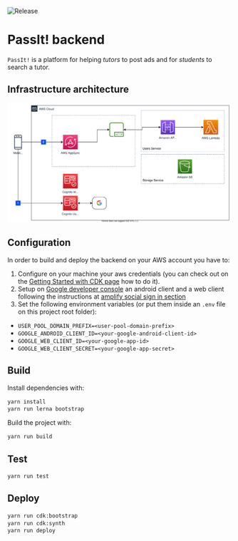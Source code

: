 ![Release](https://github.com/MatteoArella/passit-backend/workflows/Release/badge.svg?branch=master)

# PassIt! backend

`PassIt!` is a platform for helping *tutors* to post ads and for *students* to search a tutor.

## Infrastructure architecture
![PassIt Architecture](./diagrams/infrastructure.svg)

## Configuration
In order to build and deploy the backend on your AWS account you have to:

1. Configure on your machine your aws credentials (you can check out on the [Getting Started with CDK page](https://docs.aws.amazon.com/cdk/latest/guide/getting_started.html#getting_started_prerequisites) how to do it).
2. Setup on [Google developer console](https://console.developers.google.com) an android client and a web client following the instructions at [amplify social sign in section](https://docs.amplify.aws/lib/auth/social_signin_web_ui/q/platform/android#amazon-cognito-user-pool-setup)
3. Set the following environment variables (or put them inside an `.env` file on this project root folder):

  - `USER_POOL_DOMAIN_PREFIX=<user-pool-domain-prefix>`
  - `GOOGLE_ANDROID_CLIENT_ID=<your-google-android-client-id>`
  - `GOOGLE_WEB_CLIENT_ID=<your-google-app-id>`
  - `GOOGLE_WEB_CLIENT_SECRET=<your-google-app-secret>`

## Build
Install dependencies with:
```bash
yarn install
yarn run lerna bootstrap
```

Build the project with:

```bash
yarn run build
```

## Test

```bash
yarn run test
```

## Deploy

```bash
yarn run cdk:bootstrap
yarn run cdk:synth
yarn run deploy
```
